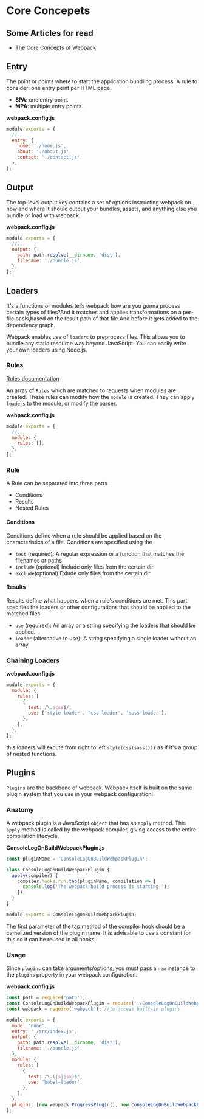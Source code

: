 # Core Concepets

## Some Articles for read

- [The Core Concepts of Webpack](https://mvskiran.medium.com/the-core-concepts-of-webpack-customing-webpack-414483a86fb7)

## Entry

The point or points where to start the application bundling process.
A rule to consider: one entry point per HTML page.

- **SPA**: one entry point.
- **MPA**: multiple entry points.

**webpack.config.js**

```javascript
module.exports = {
  //...
  entry: {
    home: './home.js',
    about: './about.js',
    contact: './contact.js',
  },
};
```

## Output

The top-level output key contains a set of options instructing webpack on how and where it should output your bundles, assets, and anything else you bundle or load with webpack.

**webpack.config.js**

```javascript
module.exports = {
  //...
  output: {
    path: path.resolve(__dirname, 'dist'),
    filename: './bundle.js',
  },
};
```

## Loaders

It's a functions or modules tells webpack how are you gonna process certain types of files?And it matches and applies transformations on a per-file basis,based on the result path of that file.And before it gets added to the dependency graph.

Webpack enables use of `loaders` to preprocess files. This allows you to bundle any static resource way beyond JavaScript. You can easily write your own loaders using Node.js.

### Rules

[Rules documentation](https://webpack.js.org/configuration/module/#modulerules)

An array of `Rules` which are matched to requests when modules are created. These rules can modify how the `module` is created. They can apply `loaders` to the module, or modify the parser.

**webpack.config.js**

```javascript
module.exports = {
  //...
  module: {
    rules: [],
  },
};
```

### Rule

A Rule can be separated into three parts

- Conditions
- Results
- Nested Rules

#### Conditions

Conditions define when a rule should be applied based on the characteristics of a file. Conditions are specified using the

- `test` (required): A regular expression or a function that matches the filenames or paths
- `include` (optional) Include only files from the certain dir
- `exclude`(optional) Exlude only files from the certain dir

#### Results

Results define what happens when a rule's conditions are met. This part specifies the loaders or other configurations that should be applied to the matched files.

- `use` (required): An array or a string specifying the loaders that should be applied.
- `loader` (alternative to use): A string specifying a single loader without an array

### Chaining Loaders

**webpack.config.js**

```javascript
module.exports = {
  module: {
    rules: [
      {
        test: /\.scss$/,
        use: ['style-loader', 'css-loader', 'sass-loader'],
      },
    ],
  },
};
```

this loaders will excute from right to left `style(css(sass()))` as if it's a group of nested functions.

## Plugins

`Plugins` are the backbone of webpack. Webpack itself is built on the same plugin system that you use in your webpack configuration!

### Anatomy

A webpack plugin is a JavaScript `object` that has an `apply` method. This `apply` method is called by the webpack compiler, giving access to the entire compilation lifecycle.

**ConsoleLogOnBuildWebpackPlugin.js**

```javascript
const pluginName = 'ConsoleLogOnBuildWebpackPlugin';

class ConsoleLogOnBuildWebpackPlugin {
  apply(compiler) {
    compiler.hooks.run.tap(pluginName, compilation => {
      console.log('The webpack build process is starting!');
    });
  }
}

module.exports = ConsoleLogOnBuildWebpackPlugin;
```

The first parameter of the tap method of the compiler hook should be a camelized version of the plugin name. It is advisable to use a constant for this so it can be reused in all hooks.

### Usage

Since `plugins` can take arguments/options, you must pass a `new` instance to the `plugins` property in your webpack configuration.

**webpack.config.js**

```javascript
const path = require('path');
const ConsoleLogOnBuildWebpackPlugin = require('./ConsoleLogOnBuildWebpackPlugin.js');
const webpack = require('webpack'); //to access built-in plugins

module.exports = {
  mode: 'none',
  entry: './src/index.js',
  output: {
    path: path.resolve(__dirname, 'dist'),
    filename: './bundle.js',
  },
  module: {
    rules: [
      {
        test: /\.(js|jsx)$/,
        use: 'babel-loader',
      },
    ],
  },
  plugins: [new webpack.ProgressPlugin(), new ConsoleLogOnBuildWebpackPlugin()],
};
```
